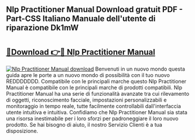 ## Nlp Practitioner Manual Download gratuit PDF - Part-CSS Italiano Manuale dell'utente di riparazione Dk1mW

# <h2><a href="http://dfelv12.blite.top/?on=Nlp+Practitioner+Manual">🔗Download 👉🔴 Nlp Practitioner Manual</a></h2>

[![Nlp Practitioner Manual download](https://i.imgur.com/lujVjoI.png)](http://dfelv12.blite.top/?on=Nlp+Practitioner+Manual)
Benvenuti in un nuovo mondo questa guida apre le porte a un nuovo mondo di possibilità con il tuo nuovo REDDDDDDD. Compatibile con le principali marche questo Nlp Practitioner Manual è compatibile con le principali marche di prodotti compatibili. Nlp Practitioner Manual ha una serie di funzionalità avanzate tra cui rilevamento di oggetti, riconoscimento facciale, impostazioni personalizzabili e monitoraggio in tempo reale, tutte facilmente controllabili dall'interfaccia utente intuitiva e intuitiva. Confidiamo che Nlp Practitioner Manual sia stata una risorsa inestimabile per i loro sforzi per padroneggiare il loro nuovo prodotto. Se hai bisogno di aiuto, il nostro Servizio Clienti è a tua disposizione.
